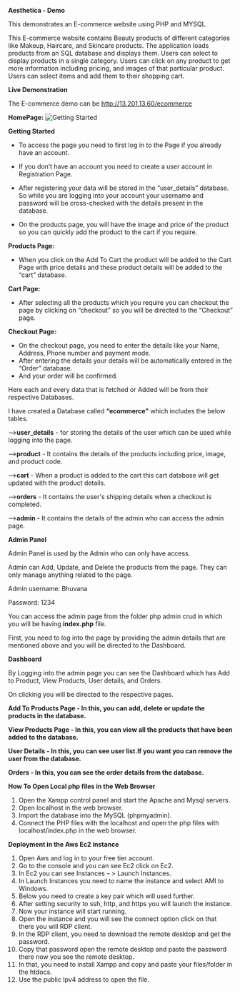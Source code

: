 **Aesthetica - Demo**

This demonstrates an E-commerce website using PHP and MYSQL.

This E-commerce website contains Beauty products of different categories like Makeup, Haircare, and Skincare products. The application loads products from an SQL database and displays them. Users can select to display products in a single category. Users can click on any product to get more information including pricing, and images of that particular product. Users can select items and add them to their shopping cart.

**Live Demonstration**

The E-commerce demo can be <http://13.201.13.60/ecommerce>

**HomePage:**
![Getting Started](./images/1.jpg)











**Getting Started**

- To access the page you need to first log in to the Page if you already have an account.


- If you don’t have an account you need to create a user account in Registration Page.



- After registering your data will be stored in the “user\_details” database. So while you are logging into your account your username and password will be cross-checked with the details present in the database.


- On the products page, you will have the image and price of the product so you can quickly add the product to the cart if you require.



**Products Page:**




- When you click on the Add To Cart the product will be added to the Cart Page with price details and these product details will be added to the “cart” database.  

**Cart Page:**






- After selecting all the products which you require you can checkout the page by clicking on “checkout” so you will be directed to the “Checkout” page.

**Checkout Page:**


- On the checkout page, you need to enter the details like your Name, Address, Phone number and payment mode.
- After entering the details your details will be automatically entered in the “Order” database.
- And your order will be confirmed.






Here each and every data that is fetched or Added will be from their respective Databases.

I have created a Database called **“ecommerce”**  which includes the below tables.

—>**user\_details** -  for storing the details of the user which can be used while logging into the page.

—>**product** - It contains the details of the products including price, image, and product code.

—>**cart** - When a product is added to the cart this cart database will get updated with the product details.

—>**orders** - It contains the user's shipping details when a checkout is completed.

—>**admin -** It contains the details of the admin who can access the admin page.




**Admin Panel**

Admin Panel is used by the Admin who can only have access.

Admin can Add, Update, and Delete the products from the page. They can only manage anything related to the page.

Admin username: Bhuvana

Password: 1234

You can access the admin page from the folder php admin crud in which you will be having **index.php** file.

First, you need to log into the page by providing the admin details that are mentioned above and you will be directed to the Dashboard.




**Dashboard**




By Logging into the admin page you can see the Dashboard which has Add to Product, View Products, User details, and Orders.

On clicking you will be directed to the respective pages.



**Add To Products Page  -  In this, you can add, delete or update the products in the database.**






**View Products Page - In this, you can view all the products that have been added to the database.**









**User Details -  In this, you can see user list.If you want you can remove the user from the database.**





**Orders - In this, you can see the order details from the database.**







**How To Open Local php files in the Web Browser** 

1. Open the Xampp control panel and start the Apache and Mysql servers.
1. Open localhost in the web browser.
1. Import the database into the MySQL (phpmyadmin).
1. Connect the PHP files with the localhost and open the php files with localhost/index.php in the web browser.


**Deployment in the Aws Ec2 instance**

1. Open Aws and log in to your free tier account.
1. Go to the console and you can see Ec2 click on Ec2.
1. In Ec2 you can see Instances – > Launch Instances.
1. In Launch Instances you need to name the instance and select AMI to Windows.
1. Below you need to create a key pair which will used further.
1. After setting security to ssh, http, and https you will launch the instance.
1. Now your instance will start running.
1. Open the instance and you will see the connect option click on that there you will RDP client.
1. In the RDP client, you need to download the remote desktop and get the password.
1. Copy that password open the remote desktop and paste the password there now you see the remote desktop.
1. In that, you need to install Xampp and copy and paste your files/folder in the htdocs.
1. Use the public Ipv4 address to open the file.

